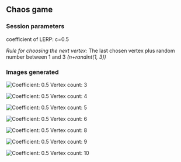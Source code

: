 ## Chaos game
### Session parameters

coefficient of LERP: c=0.5

*Rule for choosing the next vertex:*
The last chosen vertex plus random number between 1 and 3 _(n+randint(1, 3))_
### Images generated

![Coefficient: 0.5 Vertex count: 3](vc3_c0.5.png)

![Coefficient: 0.5 Vertex count: 4](vc4_c0.5.png)

![Coefficient: 0.5 Vertex count: 5](vc5_c0.5.png)

![Coefficient: 0.5 Vertex count: 6](vc6_c0.5.png)

![Coefficient: 0.5 Vertex count: 8](vc8_c0.5.png)

![Coefficient: 0.5 Vertex count: 9](vc9_c0.5.png)

![Coefficient: 0.5 Vertex count: 10](vc10_c0.5.png)